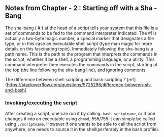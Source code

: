 ## Notes from Chapter - 2 : Starting off with a Sha - Bang

The sha-bang ( #!) at the head of a script tells your system that this file is a set of commands to be fed to the command interpreter indicated. The #! is actually a two-byte magic number, a special marker that designates a file type, or in this case an executable shell script (type man magic for more details on this fascinating topic). Immediately following the sha-bang is a path name. This is the path to the program that interprets the commands in the script, whether it be a shell, a programming language, or a utility. This command interpreter then executes the commands in the script, starting at the top (the line following the sha-bang line), and ignoring comments.


The difference between shell scripting and bash scripting ? [ref]{https://stackoverflow.com/questions/5725296/difference-between-sh-and-bash}

### Invoking/executing the script 
After creating a script, one can run it by calling: `bash scriptname`, or if one changes it into an executable using `chmod`, 555/755 it can simply be called using `./scriptname`.
However if one wants to be able to call the script from anywhere, one needs to source it in the shell(perferably in the bash profile). 


